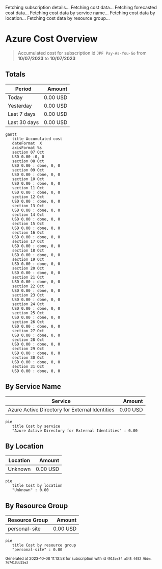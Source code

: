 Fetching subscription details...
Fetching cost data...
Fetching forecasted cost data...
Fetching cost data by service name...
Fetching cost data by location...
Fetching cost data by resource group...
# Azure Cost Overview

> Accumulated cost for subscription id `JPF Pay-As-You-Go` from **10/07/2023** to **10/07/2023**

## Totals

|Period|Amount|
|---|---:|
|Today|0.00 USD|
|Yesterday|0.00 USD|
|Last 7 days|0.00 USD|
|Last 30 days|0.00 USD|

```mermaid
gantt
   title Accumulated cost
   dateFormat  X
   axisFormat %s
   section 07 Oct
   USD 0.00 :0, 0
   section 08 Oct
   USD 0.00 : done, 0, 0
   section 09 Oct
   USD 0.00 : done, 0, 0
   section 10 Oct
   USD 0.00 : done, 0, 0
   section 11 Oct
   USD 0.00 : done, 0, 0
   section 12 Oct
   USD 0.00 : done, 0, 0
   section 13 Oct
   USD 0.00 : done, 0, 0
   section 14 Oct
   USD 0.00 : done, 0, 0
   section 15 Oct
   USD 0.00 : done, 0, 0
   section 16 Oct
   USD 0.00 : done, 0, 0
   section 17 Oct
   USD 0.00 : done, 0, 0
   section 18 Oct
   USD 0.00 : done, 0, 0
   section 19 Oct
   USD 0.00 : done, 0, 0
   section 20 Oct
   USD 0.00 : done, 0, 0
   section 21 Oct
   USD 0.00 : done, 0, 0
   section 22 Oct
   USD 0.00 : done, 0, 0
   section 23 Oct
   USD 0.00 : done, 0, 0
   section 24 Oct
   USD 0.00 : done, 0, 0
   section 25 Oct
   USD 0.00 : done, 0, 0
   section 26 Oct
   USD 0.00 : done, 0, 0
   section 27 Oct
   USD 0.00 : done, 0, 0
   section 28 Oct
   USD 0.00 : done, 0, 0
   section 29 Oct
   USD 0.00 : done, 0, 0
   section 30 Oct
   USD 0.00 : done, 0, 0
   section 31 Oct
   USD 0.00 : done, 0, 0
```

## By Service Name

|Service|Amount|
|---|---:|
|Azure Active Directory for External Identities|0.00 USD|

```mermaid
pie
   title Cost by service
   "Azure Active Directory for External Identities" : 0.00
```

## By Location

|Location|Amount|
|---|---:|
|Unknown|0.00 USD|

```mermaid
pie
   title Cost by location
   "Unknown" : 0.00
```

## By Resource Group

|Resource Group|Amount|
|---|---:|
|personal-site|0.00 USD|

```mermaid
pie
   title Cost by resource group
   "personal-site" : 0.00
```

<sup>Generated at 2023-10-08 11:13:58 for subscription with id `4913be3f-a345-4652-9bba-767418dd25e3`</sup>
